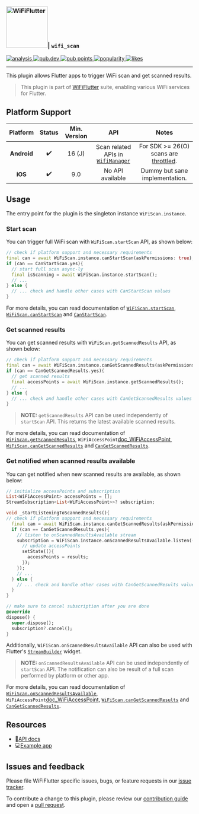 <h3><a href="https://wifi.flutternetwork.dev/" ><img src="https://raw.githubusercontent.com/flutternetwork/WiFiFlutter/master/logo/logo%2Bname_vertical_color.png" alt="WiFiFlutter" height="112"/></a>| <code>wifi_scan</code></h3>

<p>  
<a href="https://github.com/flutternetwork/WiFiFlutter/actions/workflows/wifi_scan.yaml">
  <img src="https://github.com/flutternetwork/WiFiFlutter/actions/workflows/wifi_scan.yaml/badge.svg" alt="analysis">
</a>  
<a href="https://pub.dev/packages/wifi_scan">
  <img src="https://img.shields.io/pub/v/wifi_scan?logo=dart" alt="pub.dev">
</a>
<a href="https://pub.dev/packages/wifi_scan/score">
  <img src="https://badges.bar/wifi_scan/pub%20points" alt="pub points">
</a>  
<a href="https://pub.dev/packages/wifi_scan/score">
  <img src="https://badges.bar/wifi_scan/popularity" alt="popularity">
</a>  
<a href="https://pub.dev/packages/wifi_scan/score">
  <img src="https://badges.bar/wifi_scan/likes" alt="likes">
</a>  
</p>  

---
This plugin allows Flutter apps to trigger WiFi scan and get scanned results.

> This plugin is part of [WiFiFlutter][wf_home] suite, enabling various WiFi services for Flutter. 

## Platform Support

| Platform | Status | Min. Version |  API  | Notes |
| :------: | :----: |:------------:| :---: |:-----:|
| **Android** | ✔️ | 16 (J) | Scan related APIs in [`WifiManager`][android_WifiManager] | For SDK >= 26(O) scans are [throttled][android_throttling]. |
| **iOS** | ✔️ | 9.0 | No API available | Dummy but sane implementation. |

## Usage
The entry point for the plugin is the singleton instance `WiFiScan.instance`.

### Start scan
You can trigger full WiFi scan with `WiFiScan.startScan` API, as shown below:
```dart
// check if platform support and necessary requirements
final can = await WiFiScan.instance.canStartScan(askPermissions: true);
if (can == CanStartScan.yes){
  // start full scan async-ly
  final isScanning = await WiFiScan.instance.startScan();
  // ...
} else {
  // ... check and handle other cases with CanStartScan values
}
```

For more details, you can read documentation of [`WiFiScan.startScan`][doc_startScan], [`WiFiScan.canStartScan`][doc_canStartScan] and [`CanStartScan`][doc_enum_CanStartScan].

### Get scanned results
You can get scanned results with `WiFiScan.getScannedResults` API, as shown below:
```dart
// check if platform support and necessary requirements
final can = await WiFiScan.instance.canGetScannedResults(askPermissions: true);
if (can == CanGetScannedResults.yes){
  // get scanned results
  final accessPoints = await WiFiScan.instance.getScannedResults();
  // ...
} else {
  // ... check and handle other cases with CanGetScannedResults values
}
```

> **NOTE:** `getScannedResults` API can be used independently of `startScan` API. This returns the latest available scanned results.

For more details, you can read documentation of [`WiFiScan.getScannedResults`][doc_getScannedResults], `WiFiAccessPoint`[doc_WiFiAccessPoint], [`WiFiScan.canGetScannedResults`][doc_canGetScannedResults] and [`CanGetScannedResults`][doc_enum_CanGetScannedResults].

### Get notified when scanned results available
You can get notified when new scanned results are available, as shown below:
```dart
// initialize accessPoints and subscription
List<WiFiAccessPoint> accessPoints = [];
StreamSubscription<List<WiFiAccessPoint>>? subscription;

void _startListeningToScannedResults(){
// check if platform support and necessary requirements
  final can = await WiFiScan.instance.canGetScannedResults(askPermissions: true);
  if (can == CanGetScannedResults.yes){
    // listen to onScannedResultsAvailable stream
    subscription = WiFiScan.instance.onScannedResultsAvailable.listen((results){
      // update accessPoints
      setState((){
        accessPoints = results;
      });
    });
    // ...
  } else {
    // ... check and handle other cases with CanGetScannedResults values
  }
}

// make sure to cancel subscription after you are done
@override
dispose() {
  super.dispose();
  subscription?.cancel();
}
```

Additionally, `WiFiScan.onScannedResultsAvailable` API can also be used with Flutter's [`StreamBuilder`][flutter_StreamBuilder] widget.

> **NOTE:** `onScannedResultsAvailable` API can be used  independently of `startScan` API. The notification can also be result of a full scan performed by platform or other app.

For more details, you can read documentation of [`WiFiScan.onScannedResultsAvailable`][doc_onScannedResultsAvailable], `WiFiAccessPoint`[doc_WiFiAccessPoint], [`WiFiScan.canGetScannedResults`][doc_canGetScannedResults] and [`CanGetScannedResults`][doc_enum_CanGetScannedResults].

## Resources
- 📖[API docs][docs]
- 💻[Example app][example]

## Issues and feedback

Please file WiFiFlutter specific issues, bugs, or feature requests in our [issue tracker][wf_issue].

To contribute a change to this plugin, please review our [contribution guide][wf_contrib] and open a [pull request][wf_pull].

<!-- links -->
[wf_home]: https://wifi.flutternetwork.dev/
[wf_issue]: https://github.com/flutternetwork/WiFiFlutter/issues/new
[wf_contrib]: https://github.com/flutternetwork/WiFiFlutter/blob/master/CONTRIBUTING.md
[wf_pull]: https://github.com/flutternetwork/WiFiFlutter/pulls

[docs]: https://pub.dev/documentation/wifi_scan/latest/wifi_scan/wifi_scan-library.html
[example]: https://github.com/flutternetwork/WiFiFlutter/tree/master/packages/wifi_scan/example

[doc_startScan]: https://pub.dev/documentation/wifi_scan/latest/wifi_scan/WiFiScan/startScan.html
[doc_canStartScan]: https://pub.dev/documentation/wifi_scan/latest/wifi_scan/WiFiScan/canStartScan.html
[doc_enum_CanStartScan]: https://pub.dev/documentation/wifi_scan/latest/wifi_scan/CanStartScan.html
[doc_getScannedResults]: https://pub.dev/documentation/wifi_scan/latest/wifi_scan/WiFiScan/getScannedResults.html
[doc_WiFiAccessPoint]: https://pub.dev/documentation/wifi_scan/latest/wifi_scan/WiFiAccessPoint.html
[doc_canGetScannedResults]: https://pub.dev/documentation/wifi_scan/latest/wifi_scan/WiFiScan/canGetScannedResults.html
[doc_enum_CanGetScannedResults]: https://pub.dev/documentation/wifi_scan/latest/wifi_scan/CanGetScannedResults.html
[doc_onScannedResultsAvailable]: https://pub.dev/documentation/wifi_scan/latest/wifi_scan/WiFiScan/onScannedResultsAvailable.html

[flutter_StreamBuilder]: https://api.flutter.dev/flutter/widgets/StreamBuilder-class.html

[android_throttling]: https://developer.android.com/guide/topics/connectivity/wifi-scan#wifi-scan-throttling
[android_WifiManager]: https://developer.android.com/reference/android/net/wifi/WifiManager
